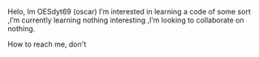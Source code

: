 Helo, Im OESdyt69 (oscar)
I’m interested in learning a code of some sort
,I’m currently learning nothing interesting
,I’m looking to collaborate on nothing.

How to reach me, don't

<!---
OESdyt69/OESdyt69 is a ✨ special ✨ repository because its `README.md` (this file) appears on your GitHub profile.
You can click the Preview link to take a look at your changes.
--->
